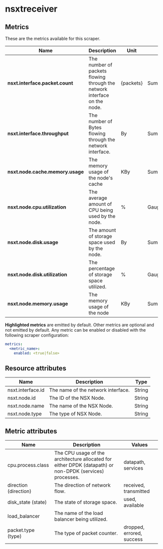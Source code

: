 [comment]: <> (Code generated by mdatagen. DO NOT EDIT.)

# nsxtreceiver

## Metrics

These are the metrics available for this scraper.

| Name | Description | Unit | Type | Attributes |
| ---- | ----------- | ---- | ---- | ---------- |
| **nsxt.interface.packet.count** | The number of packets flowing through the network interface on the node. | {packets} | Sum(Int) | <ul> <li>direction</li> <li>packet.type</li> </ul> |
| **nsxt.interface.throughput** | The number of Bytes flowing through the network interface. | By | Sum(Int) | <ul> <li>direction</li> </ul> |
| **nsxt.node.cache.memory.usage** | The memory usage of the node's cache | KBy | Sum(Int) | <ul> </ul> |
| **nsxt.node.cpu.utilization** | The average amount of CPU being used by the node. | % | Gauge(Double) | <ul> <li>cpu.process.class</li> </ul> |
| **nsxt.node.disk.usage** | The amount of storage space used by the node. | By | Sum(Int) | <ul> <li>disk_state</li> </ul> |
| **nsxt.node.disk.utilization** | The percentage of storage space utilized. | % | Gauge(Double) | <ul> </ul> |
| **nsxt.node.memory.usage** | The memory usage of the node | KBy | Sum(Int) | <ul> </ul> |

**Highlighted metrics** are emitted by default. Other metrics are optional and not emitted by default.
Any metric can be enabled or disabled with the following scraper configuration:

```yaml
metrics:
  <metric_name>:
    enabled: <true|false>
```

## Resource attributes

| Name | Description | Type |
| ---- | ----------- | ---- |
| nsxt.interface.id | The name of the network interface. | String |
| nsxt.node.id | The ID of the NSX Node. | String |
| nsxt.node.name | The name of the NSX Node. | String |
| nsxt.node.type | The type of NSX Node. | String |

## Metric attributes

| Name | Description | Values |
| ---- | ----------- | ------ |
| cpu.process.class | The CPU usage of the architecture allocated for either DPDK (datapath) or non-DPDK (services) processes. | datapath, services |
| direction (direction) | The direction of network flow. | received, transmitted |
| disk_state (state) | The state of storage space. | used, available |
| load_balancer | The name of the load balancer being utilized. |  |
| packet.type (type) | The type of packet counter. | dropped, errored, success |

